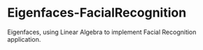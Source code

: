 # Eigenfaces-FacialRecognition
Eigenfaces, using Linear Algebra to implement Facial Recognition application.
